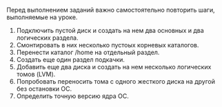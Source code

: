 ﻿Перед выполнением заданий важно самостоятельно повторить шаги, выполняемые на уроке.

1) Подключить пустой диск и создать на нем два основных и два логических раздела.
2) Смонтировать в них несколько пустоых корневых каталогов.
3) Перенести каталог /home на отдельный раздел.
4) Создать еще один раздел подкачки.
5) Добавить еще два диска и создать на нем несколько логических томов (LVM).
6) Попробовать переносить тома с одного жесткого диска на другой без остановки ОС.
7) Определить точную версию ядра ОС.
